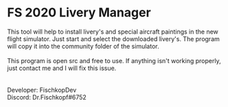 <h1>FS 2020 Livery Manager</h1>
This tool will help to install livery's and special aircraft paintings in the new flight simulator.
Just start and select the downloaded livery's. The program will copy it into the community folder of 
the simulator.
<br><br>
This program is open src and free to use. If anything isn't working properly, just contact me and I will
fix this issue.
<br><br><br>
Developer: FischkopDev<br>
Discord: Dr.Fischkopf#6752
